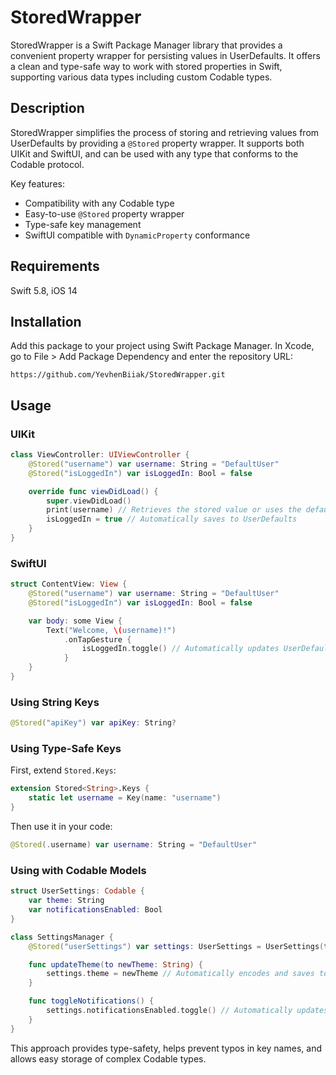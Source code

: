 # StoredWrapper

StoredWrapper is a Swift Package Manager library that provides a convenient property wrapper for persisting values in UserDefaults. It offers a clean and type-safe way to work with stored properties in Swift, supporting various data types including custom Codable types.

## Description

StoredWrapper simplifies the process of storing and retrieving values from UserDefaults by providing a `@Stored` property wrapper. It supports both UIKit and SwiftUI, and can be used with any type that conforms to the Codable protocol.

Key features:
- Compatibility with any Codable type
- Easy-to-use `@Stored` property wrapper
- Type-safe key management
- SwiftUI compatible with `DynamicProperty` conformance

## Requirements

Swift 5.8, iOS 14

## Installation

Add this package to your project using Swift Package Manager. In Xcode, go to File > Add Package Dependency and enter the repository URL:

```
https://github.com/YevhenBiiak/StoredWrapper.git
```

## Usage

### UIKit

```swift
class ViewController: UIViewController {
    @Stored("username") var username: String = "DefaultUser"
    @Stored("isLoggedIn") var isLoggedIn: Bool = false

    override func viewDidLoad() {
        super.viewDidLoad()
        print(username) // Retrieves the stored value or uses the default
        isLoggedIn = true // Automatically saves to UserDefaults
    }
}
```

### SwiftUI

```swift
struct ContentView: View {
    @Stored("username") var username: String = "DefaultUser"
    @Stored("isLoggedIn") var isLoggedIn: Bool = false

    var body: some View {
        Text("Welcome, \(username)!")
            .onTapGesture {
                isLoggedIn.toggle() // Automatically updates UserDefaults
            }
    }
}
```

### Using String Keys

```swift
@Stored("apiKey") var apiKey: String?
```

### Using Type-Safe Keys

First, extend `Stored.Keys`:

```swift
extension Stored<String>.Keys {
    static let username = Key(name: "username")
}
```

Then use it in your code:

```swift
@Stored(.username) var username: String = "DefaultUser"
```

### Using with Codable Models

```swift
struct UserSettings: Codable {
    var theme: String
    var notificationsEnabled: Bool
}

class SettingsManager {
    @Stored("userSettings") var settings: UserSettings = UserSettings(theme: "light", notificationsEnabled: true)

    func updateTheme(to newTheme: String) {
        settings.theme = newTheme // Automatically encodes and saves to UserDefaults
    }

    func toggleNotifications() {
        settings.notificationsEnabled.toggle() // Automatically updates UserDefaults
    }
}
```

This approach provides type-safety, helps prevent typos in key names, and allows easy storage of complex Codable types.
